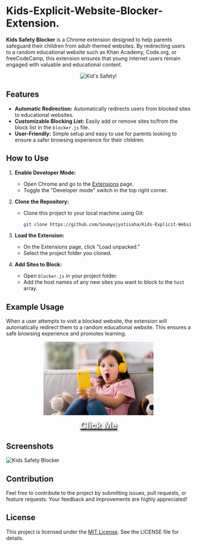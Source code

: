 ﻿# Kids-Explicit-Website-Blocker-Extension.

**Kids Safety Blocker** is a Chrome extension designed to help parents safeguard their children from adult-themed websites. By redirecting users to a random educational website such as Khan Academy, Code.org, or freeCodeCamp, this extension ensures that young internet users remain engaged with valuable and educational content.

<div align="center">
  <img src="https://github.com/Soumyojyotisaha/Kids-Explicit-Website-Blocker-Extension./blob/main/kidicon.png" alt="Kid's Safety!">
</div>

## Features

- **Automatic Redirection:** Automatically redirects users from blocked sites to educational websites.
- **Customizable Blocking List:** Easily add or remove sites to/from the block list in the `blocker.js` file.
- **User-Friendly:** Simple setup and easy to use for parents looking to ensure a safer browsing experience for their children.

## How to Use

1. **Enable Developer Mode:**
   - Open Chrome and go to the [Extensions](chrome://extensions/) page.
   - Toggle the "Developer mode" switch in the top right corner.

2. **Clone the Repository:**
   - Clone this project to your local machine using Git:
     ```bash
     git clone https://github.com/Soumyojyotisaha/Kids-Explicit-Website-Blocker-Extension..git
     ```

3. **Load the Extension:**
   - On the Extensions page, click "Load unpacked."
   - Select the project folder you cloned.

4. **Add Sites to Block:**
   - Open `blocker.js` in your project folder.
   - Add the host names of any new sites you want to block to the `host` array.

## Example Usage

When a user attempts to visit a blocked website, the extension will automatically redirect them to a random educational website. This ensures a safe browsing experience and promotes learning.

<div align="center">
  <a href="https://youtu.be/7r7G-4HfT5I" target="_blank">
    <img src="https://github.com/Soumyojyotisaha/Kids-Explicit-Website-Blocker-Extension/blob/main/images/shutterstock_2261506605-1.jpg" alt="Kid's Safety!" style="width: 300px;">
    <div style="font-size: 24px; font-weight: bold; color: white; text-shadow: 2px 2px 4px #000000; margin-top: 10px;">
      Click Me
    </div>
  </a>
</div>


## Screenshots

![Kids Safety Blocker](https://github.com/Soumyojyotisaha/Kids-Explicit-Website-Blocker-Extension./blob/main/snapshot.jpg)

## Contribution

Feel free to contribute to the project by submitting issues, pull requests, or feature requests. Your feedback and improvements are highly appreciated!

## License

This project is licensed under the [MIT License](LICENSE). See the LICENSE file for details.

